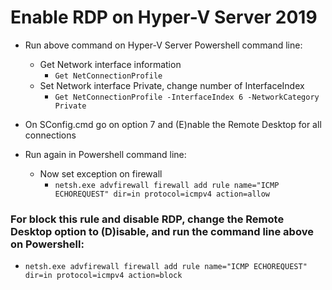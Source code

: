 # Enable RDP on Hyper-V Server 2019

- Run above command on Hyper-V Server Powershell command line:
  - Get Network interface information
    - `Get NetConnectionProfile`
  - Set Network interface Private, change number of InterfaceIndex
    - `Get NetConnectionProfile -InterfaceIndex 6 -NetworkCategory Private`
    
- On SConfig.cmd go on option 7 and (E)nable the Remote Desktop for all connections

- Run again in Powershell command line:
  - Now set exception on firewall
    - `netsh.exe advfirewall firewall add rule name="ICMP ECHOREQUEST" dir=in protocol=icmpv4 action=allow`
    



### For block this rule and disable RDP, change the Remote Desktop option to (D)isable, and run the command line above on Powershell:
  - `netsh.exe advfirewall firewall add rule name="ICMP ECHOREQUEST" dir=in protocol=icmpv4 action=block`
